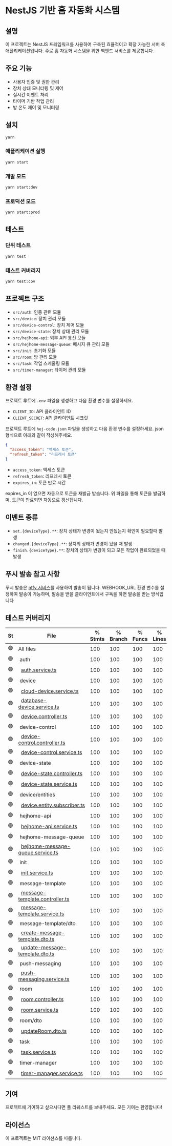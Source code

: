 # NestJS 기반 홈 자동화 시스템

## 설명

이 프로젝트는 NestJS 프레임워크를 사용하여 구축된 효율적이고 확장 가능한 서버 측 애플리케이션입니다. 주로 홈 자동화 시스템을 위한 백엔드 서비스를 제공합니다.

## 주요 기능

- 사용자 인증 및 권한 관리
- 장치 상태 모니터링 및 제어
- 실시간 이벤트 처리
- 타이머 기반 작업 관리
- 방 온도 제어 및 모니터링

## 설치

```bash
yarn
```

### 애플리케이션 실행

```bash
yarn start
```

### 개발 모드

```bash
yarn start:dev
```

### 프로덕션 모드

```bash
yarn start:prod
```

## 테스트

### 단위 테스트

```bash
yarn test
```

### 테스트 커버리지

```bash
yarn test:cov
```

## 프로젝트 구조

- `src/auth`: 인증 관련 모듈
- `src/device`: 장치 관리 모듈
- `src/device-control`: 장치 제어 모듈
- `src/device-state`: 장치 상태 관리 모듈
- `src/hejhome-api`: 외부 API 통신 모듈
- `src/hejhome-message-queue`: 메시지 큐 관리 모듈
- `src/init`: 초기화 모듈
- `src/room`: 방 관리 모듈
- `src/task`: 작업 스케줄링 모듈
- `src/timer-manager`: 타이머 관리 모듈

## 환경 설정

프로젝트 루트에 `.env` 파일을 생성하고 다음 환경 변수를 설정하세요.

- `CLIENT_ID`: API 클라이언트 ID
- `CLIENT_SECRET`: API 클라이언트 시크릿

프로젝트 루트에 `hej-code.json` 파일을 생성하고 다음 환경 변수를 설정하세요.
json 형식으로 아래와 같이 작성해주세요.

```json
{
  "access_token": "액세스 토큰",
  "refresh_token": "리프레시 토큰"
}
```

- `access_token`: 액세스 토큰
- `refresh_token`: 리프레시 토큰
- `expires_in`: 토큰 만료 시간

expires_in 이 없으면 자동으로 토큰을 재발급 받습니다.
위 파일을 통해 토큰을 발급하며, 토큰이 만료되면 자동으로 갱신됩니다.

## 이벤트 종류

- `set.{deviceType}.**`: 장치 상태가 변경이 됬는지 안됬는지 확인이 필요할때 발생
- `changed.{deviceType}.**`: 장치의 상태가 변경이 됬을 때 발생
- `finish.{deviceType}.**`: 장치의 상태가 변경이 되고 모든 작업이 완료되었을 때 발생

## 푸시 발송 참고 사항

푸시 발송은 [ntfy 서비스](https://ntfy.sh/)를 사용하여 발송이 됩니다.
WEBHOOK_URL 환경 변수를 설정하여 발송이 가능하며, 발송을 받을 클라이언트에서 구독을 하면 발송을 받는 방식입니다

## 테스트 커버리지

<!-- coverage.md -->
St|File                               | % Stmts | % Branch | % Funcs | % Lines | Uncovered Line #s 
--|-----------------------------------|---------|----------|---------|---------|-------------------
🟢|All files                          |     100 |      100 |     100 |     100 |                   
🟢|&nbsp;auth|     100 |      100 |     100 |     100 |                   
🟢|&nbsp;&nbsp;[auth.service.ts](https://github.com/sungmun/local-automation-system-nestjs/blob/54ce73c37d833eabc134cab87ab6724dc76a8b19/src/auth/auth.service.ts)|     100 |      100 |     100 |     100 |
🟢|&nbsp;device|     100 |      100 |     100 |     100 |                   
🟢|&nbsp;&nbsp;[cloud-device.service.ts](https://github.com/sungmun/local-automation-system-nestjs/blob/54ce73c37d833eabc134cab87ab6724dc76a8b19/src/device/cloud-device.service.ts)|     100 |      100 |     100 |     100 |
🟢|&nbsp;&nbsp;[database-device.service.ts](https://github.com/sungmun/local-automation-system-nestjs/blob/54ce73c37d833eabc134cab87ab6724dc76a8b19/src/device/database-device.service.ts)|     100 |      100 |     100 |     100 |
🟢|&nbsp;&nbsp;[device.controller.ts](https://github.com/sungmun/local-automation-system-nestjs/blob/54ce73c37d833eabc134cab87ab6724dc76a8b19/src/device/device.controller.ts)|     100 |      100 |     100 |     100 |
🟢|&nbsp;device-control|     100 |      100 |     100 |     100 |                   
🟢|&nbsp;&nbsp;[device-control.controller.ts](https://github.com/sungmun/local-automation-system-nestjs/blob/54ce73c37d833eabc134cab87ab6724dc76a8b19/src/device-control/device-control.controller.ts)|     100 |      100 |     100 |     100 |
🟢|&nbsp;&nbsp;[device-control.service.ts](https://github.com/sungmun/local-automation-system-nestjs/blob/54ce73c37d833eabc134cab87ab6724dc76a8b19/src/device-control/device-control.service.ts)|     100 |      100 |     100 |     100 |
🟢|&nbsp;device-state|     100 |      100 |     100 |     100 |                   
🟢|&nbsp;&nbsp;[device-state.controller.ts](https://github.com/sungmun/local-automation-system-nestjs/blob/54ce73c37d833eabc134cab87ab6724dc76a8b19/src/device-state/device-state.controller.ts)|     100 |      100 |     100 |     100 |
🟢|&nbsp;&nbsp;[device-state.service.ts](https://github.com/sungmun/local-automation-system-nestjs/blob/54ce73c37d833eabc134cab87ab6724dc76a8b19/src/device-state/device-state.service.ts)|     100 |      100 |     100 |     100 |
🟢|&nbsp;device/entities|     100 |      100 |     100 |     100 |                   
🟢|&nbsp;&nbsp;[device.entity.subscriber.ts](https://github.com/sungmun/local-automation-system-nestjs/blob/54ce73c37d833eabc134cab87ab6724dc76a8b19/src/device/entities/device.entity.subscriber.ts)|     100 |      100 |     100 |     100 |
🟢|&nbsp;hejhome-api|     100 |      100 |     100 |     100 |                   
🟢|&nbsp;&nbsp;[hejhome-api.service.ts](https://github.com/sungmun/local-automation-system-nestjs/blob/54ce73c37d833eabc134cab87ab6724dc76a8b19/src/hejhome-api/hejhome-api.service.ts)|     100 |      100 |     100 |     100 |
🟢|&nbsp;hejhome-message-queue|     100 |      100 |     100 |     100 |                   
🟢|&nbsp;&nbsp;[hejhome-message-queue.service.ts](https://github.com/sungmun/local-automation-system-nestjs/blob/54ce73c37d833eabc134cab87ab6724dc76a8b19/src/hejhome-message-queue/hejhome-message-queue.service.ts)|     100 |      100 |     100 |     100 |
🟢|&nbsp;init|     100 |      100 |     100 |     100 |                   
🟢|&nbsp;&nbsp;[init.service.ts](https://github.com/sungmun/local-automation-system-nestjs/blob/54ce73c37d833eabc134cab87ab6724dc76a8b19/src/init/init.service.ts)|     100 |      100 |     100 |     100 |
🟢|&nbsp;message-template|     100 |      100 |     100 |     100 |                   
🟢|&nbsp;&nbsp;[message-template.controller.ts](https://github.com/sungmun/local-automation-system-nestjs/blob/54ce73c37d833eabc134cab87ab6724dc76a8b19/src/message-template/message-template.controller.ts)|     100 |      100 |     100 |     100 |
🟢|&nbsp;&nbsp;[message-template.service.ts](https://github.com/sungmun/local-automation-system-nestjs/blob/54ce73c37d833eabc134cab87ab6724dc76a8b19/src/message-template/message-template.service.ts)|     100 |      100 |     100 |     100 |
🟢|&nbsp;message-template/dto|     100 |      100 |     100 |     100 |                   
🟢|&nbsp;&nbsp;[create-message-template.dto.ts](https://github.com/sungmun/local-automation-system-nestjs/blob/54ce73c37d833eabc134cab87ab6724dc76a8b19/src/message-template/dto/create-message-template.dto.ts)|     100 |      100 |     100 |     100 |
🟢|&nbsp;&nbsp;[update-message-template.dto.ts](https://github.com/sungmun/local-automation-system-nestjs/blob/54ce73c37d833eabc134cab87ab6724dc76a8b19/src/message-template/dto/update-message-template.dto.ts)|     100 |      100 |     100 |     100 |
🟢|&nbsp;push-messaging|     100 |      100 |     100 |     100 |                   
🟢|&nbsp;&nbsp;[push-messaging.service.ts](https://github.com/sungmun/local-automation-system-nestjs/blob/54ce73c37d833eabc134cab87ab6724dc76a8b19/src/push-messaging/push-messaging.service.ts)|     100 |      100 |     100 |     100 |
🟢|&nbsp;room|     100 |      100 |     100 |     100 |                   
🟢|&nbsp;&nbsp;[room.controller.ts](https://github.com/sungmun/local-automation-system-nestjs/blob/54ce73c37d833eabc134cab87ab6724dc76a8b19/src/room/room.controller.ts)|     100 |      100 |     100 |     100 |
🟢|&nbsp;&nbsp;[room.service.ts](https://github.com/sungmun/local-automation-system-nestjs/blob/54ce73c37d833eabc134cab87ab6724dc76a8b19/src/room/room.service.ts)|     100 |      100 |     100 |     100 |
🟢|&nbsp;room/dto|     100 |      100 |     100 |     100 |                   
🟢|&nbsp;&nbsp;[updateRoom.dto.ts](https://github.com/sungmun/local-automation-system-nestjs/blob/54ce73c37d833eabc134cab87ab6724dc76a8b19/src/room/dto/updateRoom.dto.ts)|     100 |      100 |     100 |     100 |
🟢|&nbsp;task|     100 |      100 |     100 |     100 |                   
🟢|&nbsp;&nbsp;[task.service.ts](https://github.com/sungmun/local-automation-system-nestjs/blob/54ce73c37d833eabc134cab87ab6724dc76a8b19/src/task/task.service.ts)|     100 |      100 |     100 |     100 |
🟢|&nbsp;timer-manager|     100 |      100 |     100 |     100 |                   
🟢|&nbsp;&nbsp;[timer-manager.service.ts](https://github.com/sungmun/local-automation-system-nestjs/blob/54ce73c37d833eabc134cab87ab6724dc76a8b19/src/timer-manager/timer-manager.service.ts)|     100 |      100 |     100 |     100 |

## 기여

프로젝트에 기여하고 싶으시다면 풀 리퀘스트를 보내주세요. 모든 기여는 환영합니다!

## 라이선스

이 프로젝트는 MIT 라이선스를 따릅니다.
